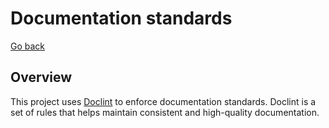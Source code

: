 # Documentation standards

[Go back](README.md)

## Overview

This project uses [Doclint](https://github.com/friendly-project/doclint) to enforce documentation standards. Doclint is a set of rules that helps maintain consistent and high-quality documentation.
